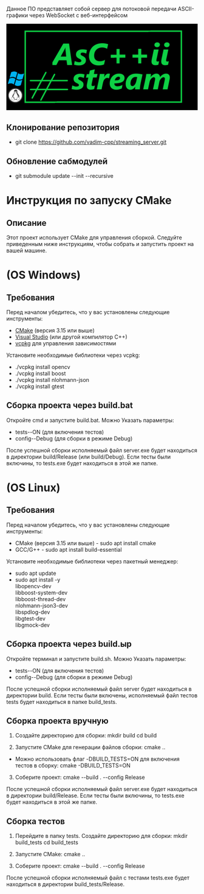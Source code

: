 Данное ПО представляет собой сервер для потоковой передачи ASCII-графики через WebSocket с веб-интерфейсом

![alt text](ascii.png)

## Клонирование репозитория
- git clone https://github.com/vadim-cpp/streaming_server.git

## Обновление сабмодулей
- git submodule update --init --recursive

# Инструкция по запуску CMake

## Описание

Этот проект использует CMake для управления сборкой. Следуйте приведенным ниже инструкциям, чтобы собрать и запустить проект на вашей машине.

# (OS Windows)

## Требования

Перед началом убедитесь, что у вас установлены следующие инструменты:

- [CMake](https://cmake.org/download/) (версия 3.15 или выше)
- [Visual Studio](https://visualstudio.microsoft.com/) (или другой компилятор C++)
- [vcpkg](https://github.com/microsoft/vcpkg) для управления зависимостями

Установите необходимые библиотеки через vcpkg:
- ./vcpkg install opencv
- ./vcpkg install boost
- ./vcpkg install nlohmann-json
- ./vcpkg install gtest

## Сборка проекта через build.bat

Откройте cmd и запустите build.bat. Можно Указать параметры:
- tests--ON (для включения тестов)
- config--Debug (для сборки в режиме Debug)

После успешной сборки исполняемый файл server.exe будет находиться в директории build/Release (или build/Debug).
Если тесты были включины, то tests.exe будет находиться в этой же папке.

# (OS Linux)

## Требования

Перед началом убедитесь, что у вас установлены следующие инструменты:

- CMake (версия 3.15 или выше) - sudo apt install cmake
- GCC/G++ - sudo apt install build-essential

Установите необходимые библиотеки через пакетный менеджер:
- sudo apt update
- sudo apt install -y \
    libopencv-dev \
    libboost-system-dev \
    libboost-thread-dev \
    nlohmann-json3-dev \
    libspdlog-dev \
    libgtest-dev \
    libgmock-dev

## Сборка проекта через build.ыр

Откройте терминал и запустите build.sh. Можно Указать параметры:
- tests--ON (для включения тестов)
- config--Debug (для сборки в режиме Debug)

После успешной сборки исполняемый файл server будет находиться в директории build.
Если тесты были включены, исполняемый файл тестов tests будет находиться в папке build_tests.

## Сборка проекта вручную

1. Создайте директорию для сборки:
    mkdir build
    cd build 

2. Запустите CMake для генерации файлов сборки:
    cmake ..
- Можно использовать флаг -DBUILD_TESTS=ON для включения тестов в сборку:
    cmake -DBUILD_TESTS=ON

3.  Соберите проект:
    cmake --build . --config Release

После успешной сборки исполняемый файл server.exe будет находиться в директории build/Release.
Если тесты были включины, то tests.exe будет находиться в этой же папке.

## Сборка тестов

1. Перейдите в папку tests. Создайте директорию для сборки:
    mkdir build_tests
    cd build_tests 

2. Запустите CMake:
    cmake ..

3.  Соберите проект:
    cmake --build . --config Release

После успешной сборки исполняемый файл с тестами tests.exe будет находиться в директории build_tests/Release.
